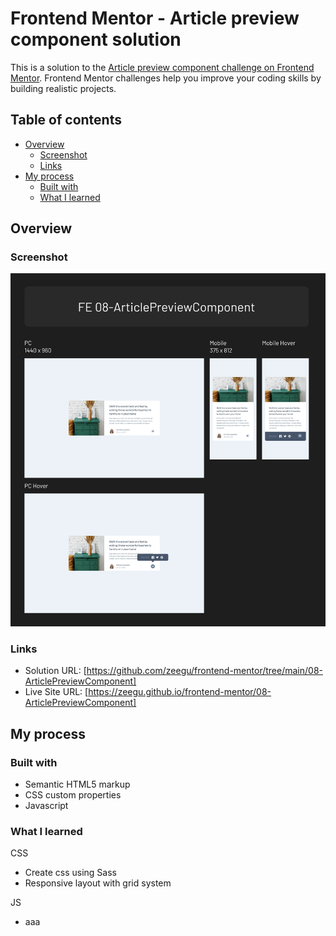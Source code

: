 # Frontend Mentor - Article preview component solution

This is a solution to the [Article preview component challenge on Frontend Mentor](https://www.frontendmentor.io/challenges/article-preview-component-dYBN_pYFT). Frontend Mentor challenges help you improve your coding skills by building realistic projects.

## Table of contents

- [Overview](#overview)
  - [Screenshot](#screenshot)
  - [Links](#links)
- [My process](#my-process)
  - [Built with](#built-with)
  - [What I learned](#what-i-learned)

## Overview

### Screenshot

![](./screenshot.png)

### Links

- Solution URL: [https://github.com/zeegu/frontend-mentor/tree/main/08-ArticlePreviewComponent]
- Live Site URL: [https://zeegu.github.io/frontend-mentor/08-ArticlePreviewComponent]

## My process

### Built with

- Semantic HTML5 markup
- CSS custom properties
- Javascript

### What I learned

CSS
- Create css using Sass
- Responsive layout with grid system

JS
- aaa